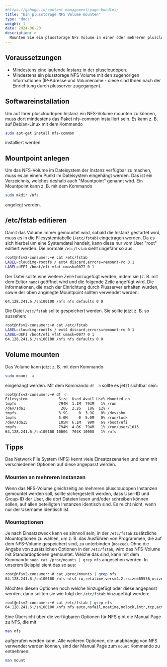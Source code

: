 ```yaml
---
#https://gohugo.io/content-management/page-bundles/
title: "Ein plusstorage NFS Volume mounten"
type: "docs"
weight: 1
date: 2024-06-20
description: >
  Mounten Sie ein plusstorage NFS Volume in einer oder mehreren pluscloudopen Instanzen
---
```


## Voraussetzungen

* Mindestens eine laufende Instanz in der pluscloudopen.
* Mindestens ein plusstorage NFS Volume mit den zugehörigen Informationen (IP-Adresse und Volumename - diese sind Ihnen nach der Einrichtung durch plusserver zugegangen).

## Softwareinstallation

Um auf Ihrer pluscloudopen Instanz ein NFS-Volume mounten zu können, muss dort mindestens das Paket nfs-common installiert sein. Es kann z. B. auf Debian-Linux mit dem Kommando 

```bash
sudo apt-get install nfs-common
```

 installiert werden.

## Mountpoint anlegen

Um das NFS-Volume im Dateisystem der Instanz verfügbar zu machen, muss es an einem Punkt im Dateisystem eingehängt werden. Das ist ein Verzeichnis, welches deshalb auch "Mountpoint" genannt wird. Ein Mountpoint kann z. B. mit dem Kommando

```bash
sudo mkdir /nfs
```

angelegt werden.

## /etc/fstab editieren

Damit das Volume immer gemountet wird, sobald die Instanz gestartet wird, muss es in die Filesystemtabelle (`/etc/fstab`) eingetragen werden. Da es sich hierbei um eine Systemdatei handelt, kann diese nur vom User "root" editiert werden. Die normale `/etc/fstab` sieht ungefähr so aus:

```bash
root@nfsv2-consumer:~# cat /etc/fstab
LABEL=cloudimg-rootfs / ext4 discard,errors=remount-ro 0 1
LABEL=UEFI /boot/efi vfat umask=0077 0 1
```

Der Datei sollte eine weitere Zeile hinzugefügt werden, indem sie (z. B. mit dem Editor `nano`) geöffnet wird und die folgende Zeile angefügt wird. Die Informationen, die nach der Einrichtung durch Plusserver erhalten wurden, sowie der oben angelegte Mountpoint sollten verwendet werden:

```bash
64.128.241.6:/sn100100 /nfs nfs defaults 0 0
```

Die Datei `/etc/fstab` sollte gespeichert werden. Sie sollte jetzt z. B. so aussehen:

```bash
root@nfsv2-consumer:~# cat /etc/fstab
LABEL=cloudimg-rootfs / ext4 discard,errors=remount-ro 0 1
LABEL=UEFI /boot/efi vfat umask=0077 0 1
64.128.241.6:/sn100100 /nfs nfs defaults 0 0
```

## Volume mounten

Das Volume kann jetzt z. B. mit dem Kommando 

```bash
sudo mount -a
```

eingehängt werden. Mit dem Kommando `df -h` sollte es jetzt sichtbar sein:

```bash
root@nfsv2-consumer:~# df -h
Filesystem              Size  Used Avail Use% Mounted on
tmpfs                   794M  1.1M  793M   1% /run
/dev/sda1                20G  2.2G   18G  12% /
tmpfs                   3.9G     0  3.9G   0% /dev/shm
tmpfs                   5.0M     0  5.0M   0% /run/lock
/dev/sda15              105M  6.1M   99M   6% /boot/efi
tmpfs                   794M  4.0K  794M   1% /run/user/1013
64.128.241.6:/sn100100 1000G  704K 1000G   1% /nfs
```

## Tipps

Das Network File System (NFS) kennt viele Einsatzszenarien und kann mit verschiedenen Optionen auf diese angepasst werden.

### Mounten an mehreren Instanzen

Wenn das NFS-Volume gleichzeitig an mehreren pluscloudopen Instanzen gemountet werden soll, sollte sichergestellt werden, dass User-ID und Group-ID der User, die dort Dateien lesen und/oder schreiben können sollen, auf allen beteiligten Instanzen identisch sind. Es reicht nicht, wenn nur der Username identisch ist. 

### Mountoptionen

Je nach Einsatzzweck kann es sinnvoll sein, in der `/etc/fstab` zusätzliche Mountoptionen zu wählen, um z. B. das Ausführen von Programmen, die auf dem NFS-Volume gespeichert sind, zu unterbinden (`noexec`). Ohne die Angabe von zusätzlichen Optionen in der `/etc/fstab`, wird das NFS-Volume mit Standardoptionen gemountet. Welche das sind, kann mit dem Kommando `sudo cat /proc/mounts | grep nfs` angesehen werden. In unserem Beispiel sieht das so aus:

```bash
root@nfsv2-consumer:~# cat /proc/mounts | grep nfs
64.128.241.6:/sn100100 /nfs nfs4 rw,relatime,vers=4.2,rsize=65536,wsize=65536,namlen=255,hard,proto=tcp,timeo=600,retrans=2,sec=sys,clientaddr=192.168.0.126,local_lock=none,addr=64.128.241.6 0 0
```

Möchten diesen Optionen noch welche hinzugefügt oder diese angepasst werden, dann sollten sie wie folgt der `/etc/fstab` hinzugefügt werden:

```bash
root@nfsv2-consumer:~# cat /etc/fstab | grep nfs
64.128.241.6:/sn100100 /nfs nfs auto,nofail,noatime,nolock,intr,tcp,actimeo=1800 0 0
```

Eine Übersicht über die verfügbaren Optionen für NFS gibt die Manual Page zu NFS, die mit 

```bash
man nfs
```

aufgerufen werden kann. Alle weiteren Optionen, die unabhängig von NFS verwendet werden können, sind der Manual Page zum `mount` Kommando zu entnehmen:

```bash
man mount
```

